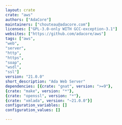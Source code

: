 ```yaml
---
layout: crate
crate: "aws"
authors: ["AdaCore"]
maintainers: ["chouteau@adacore.com"]
licenses: ["GPL-3.0-only WITH GCC-exception-3.1"]
websites: ["https://github.com/adacore/aws"]
tags: ["aws",
"web",
"server",
"http",
"https",
"soap",
"wsdl",
"ssl"]
version: "21.0.0"
short_description: "Ada Web Server"
dependencies: [{crate: "gnat", version: ">=9"},
{crate: "make", version: "*"},
{crate: "openssl", version: "*"},
{crate: "xmlada", version: "~21.0.0"}]
configuration_variables: []
configuration_values: []

---
```




